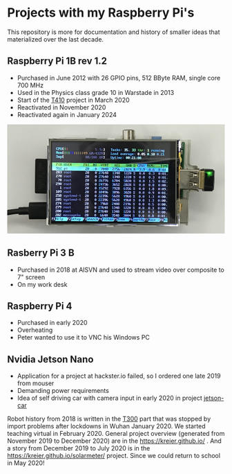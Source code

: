 # Projects with my Raspberry Pi's

This repository is more for documentation and history of smaller ideas that materialized over the last decade.

## Raspberry Pi 1B rev 1.2

- Purchased in June 2012 with 26 GPIO pins, 512 BByte RAM, single core 700 MHz
- Used in the Physics class grade 10 in Warstade in 2013
- Start of the [T410](https://github.com/kreier/T410) project in March 2020
- Reactivated in November 2020
- Reactivated again in January 2024

![Working Pi 1B in 2020](https://raw.githubusercontent.com/kreier/T410/main/docs/RPi-T410.jpg)

## Rasberry Pi 3 B

- Purchased in 2018 at AISVN and used to stream video over composite to 7" screen
- On my work desk

## Raspberry Pi 4 

- Purchased in early 2020
- Overheating
- Peter wanted to use it to VNC his Windows PC

## Nvidia Jetson Nano

- Application for a project at hackster.io failed, so I ordered one late 2019 from mouser
- Demanding power requirements
- Idea of self driving car with camera input in early 2020 in project [jetson-car](https://github.com/kreier/jetson-car/tree/main/docs)

Robot history from 2018 is written in the [T300](https://github.com/kreier/T300) part that was stopped by import problems after lockdowns in Wuhan January 2020. We started teaching virtual in February 2020. General project overview (generated from November 2019 to December 2020) are in the https://kreier.github.io/ . And a story from December 2019 to July 2020 is in the https://kreier.github.io/solarmeter/ project. Since we could return to school in May 2020!
